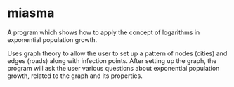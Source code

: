 # miasma

A program which shows how to apply the concept of logarithms in exponential population growth.

Uses graph theory to allow the user to set up a pattern of nodes (cities) and edges (roads) along with infection points.
After setting up the graph, the program will ask the user various questions about exponential population growth, related to the
graph and its properties.
